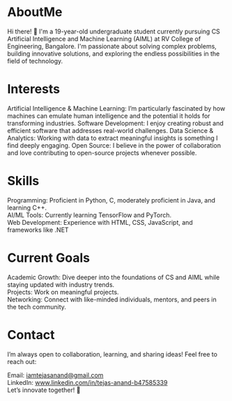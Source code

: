 # AboutMe
Hi there! 👋 I'm a 19-year-old undergraduate student currently pursuing CS Artificial Intelligence and Machine Learning (AIML) at RV College of Engineering, Bangalore. I'm passionate about solving complex problems, building innovative solutions, and exploring the endless possibilities in the field of technology.

# Interests
Artificial Intelligence & Machine Learning: I’m particularly fascinated by how machines can emulate human intelligence and the potential it holds for transforming industries.
Software Development: I enjoy creating robust and efficient software that addresses real-world challenges.
Data Science & Analytics: Working with data to extract meaningful insights is something I find deeply engaging.
Open Source: I believe in the power of collaboration and love contributing to open-source projects whenever possible.

# Skills
Programming: Proficient in Python, C, moderately proficient in Java, and learning C++.<br>
AI/ML Tools: Currently learning TensorFlow and PyTorch.<br>
Web Development: Experience with HTML, CSS, JavaScript, and frameworks like .NET

# Current Goals
Academic Growth: Dive deeper into the foundations of CS and AIML while staying updated with industry trends.<br>
Projects: Work on meaningful projects.<br>
Networking: Connect with like-minded individuals, mentors, and peers in the tech community.

# Contact
I’m always open to collaboration, learning, and sharing ideas! Feel free to reach out:<br>

Email: iamtejasanand@gmail.com<br>
LinkedIn: www.linkedin.com/in/tejas-anand-b47585339<br>
Let’s innovate together! 🚀
